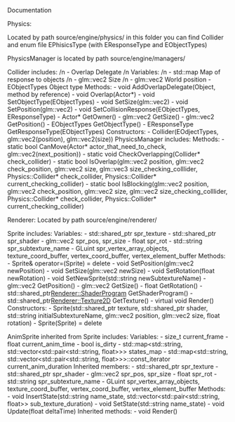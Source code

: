 Documentation

Physics:

Located by path source/engine/physics/
in this folder you can find Collider and enum file EPhisicsType (with EResponseType and EObjectTypes)

PhysicsManager is located by path source/engine/managers/


  <p>Collider includes: /n
    - Overlap Delegate /n
    Variables: /n
    - std::map<EObjectTypes, EResponseType> Map of response to objects /n
    - glm::vec2 Size /n
    - glm::vec2 World position </n>
    - EObjectTypes Object type </n>
    Methods: </n>
    - void AddOverlapDelegate(Object, method by reference) </n>
    - void Overlap(Actor*) </n>
    - void SetObjectType(EObjectTypes) </n>
    - void SetSize(glm::vec2) </n>
    - void SetPosition(glm::vec2) </n>
    - void SetCollisionResponse(EObjectTypes, EResponseType) </n>
    - Actor* GetOwner() </n>
    - glm::vec2 GetSize() </n> 
    - glm::vec2 GetPosition() </n>
    - EObjectTypes GetObjectType() </n>
    - EResponseType GetResponseType(EObjectTypes) </n>
    Constructors: </n>
    - Collider(EOdjectTypes, glm::vec2(position), glm::vec2(size)) </n>
  PhysicsManager includes: </n>
    Methods: </n>
    - static bool CanMove(Actor* actor_that_need_to_check, glm::vec2(next_position)) </n>
    - static void CheckOverlapping(Collider* check_collider) </n>
    - static bool IsOverlap(glm::vec2 position, glm::vec2 check_position,  </n>
    glm::vec2 size, glm::vec3 size_checking_colllider, </n>
    Physics::Collider* check_collider, Physics::Collider* current_checking_collider) </n>
    - static bool IsBlocking(glm::vec2 position, glm::vec2 check_position, </n>
		glm::vec2 size, glm::vec2 size_checking_colllider, </n>
		Physics::Collider* check_collider, Physics::Collider* current_checking_collider) </n>
    </p>
Renderer:
  Located by path source/engine/renderer/
  
  Sprite includes:
    Variables:
    - std::shared_ptr<Texture2D> spr_texture
		- std::shared_ptr<ShaderProgram> spr_shader
		- glm::vec2 spr_pos, spr_size
		- float spr_rot
		- std::string spr_subtexture_name
		- GLuint spr_vertex_array_objects, texture_coord_buffer, vertex_coord_buffer, vertex_element_buffer
    Methods:
		- Sprite& operator=(Sprite) = delete
		- void SetPosition(glm::vec2 newPosition)
		- void SetSize(glm::vec2 newSize)
		- void SetRotation(float newRotation)
		- void SetNewSprite(std::string newSubtextureName)
		- glm::vec2 GetPosition()
		- glm::vec2 GetSize()
		- float GetRotation()
		- std::shared_ptr<Renderer::ShaderProgram> GetShaderProgram()
		- std::shared_ptr<Renderer::Texture2D> GetTexture()
    - virtual void Render()
    Constructors:
    - Sprite(std::shared_ptr<Texture2D> texture, std::shared_ptr <ShaderProgram> shader, 
			std::string initialSubtextureName, glm::vec2 position, 
			glm::vec2 size, float rotation)
    - Sprite(Sprite) = delete
    
  AnimSprite inherited from Sprite includes:
    Variables:
    - size_t current_frame
    - float current_anim_time 
    - bool is_dirty
    - std::map<std::string, std::vector<std::pair<std::string, float>>> states_map
    - std::map<std::string, std::vector<std::pair<std::string, float>>>::const_iterator current_anim_duration
    Inherited members:
    - std::shared_ptr<Texture2D> spr_texture
		- std::shared_ptr<ShaderProgram> spr_shader
		- glm::vec2 spr_pos, spr_size
		- float spr_rot
		- std::string spr_subtexture_name
		- GLuint spr_vertex_array_objects, texture_coord_buffer, vertex_coord_buffer, vertex_element_buffer
    Methods:
    - void InsertState(std::string name_state, std::vector<std::pair<std::string, float>> sub_texture_duration)
    - void SetState(std::string name_state)
    - void Update(float deltaTime)
    Inherited methods:
    - void Render()
